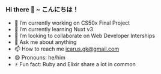 ### Hi there 👋 ~ こんにちは！

<!--
**icarusgk/icarusgk** is a ✨ _special_ ✨ repository because its `README.md` (this file) appears on your GitHub profile.

Here are some ideas to get you started:
-->

- 🔭 I’m currently working on CS50x Final Project
- 🌱 I’m currently learning Nuxt v3
- 👯 I’m looking to collaborate on Web Developer Interships
- 💬 Ask me about anything
- 📫 How to reach me icarus.gk@gmail.com
- 😄 Pronouns: he/him
- ⚡ Fun fact: Ruby and Elixir share a lot in common
